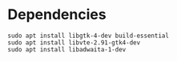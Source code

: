 # Dependencies
```
sudo apt install libgtk-4-dev build-essential
sudo apt install libvte-2.91-gtk4-dev
sudo apt install libadwaita-1-dev
```
